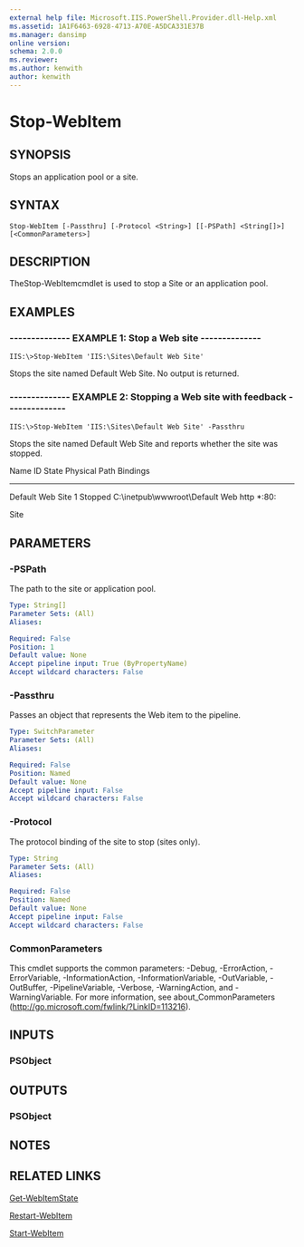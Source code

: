 ```yaml
---
external help file: Microsoft.IIS.PowerShell.Provider.dll-Help.xml
ms.assetid: 1A1F6463-6928-4713-A70E-A5DCA331E37B
ms.manager: dansimp
online version: 
schema: 2.0.0
ms.reviewer:
ms.author: kenwith
author: kenwith
---
```


# Stop-WebItem

## SYNOPSIS
Stops an application pool or a site.

## SYNTAX

```
Stop-WebItem [-Passthru] [-Protocol <String>] [[-PSPath] <String[]>] [<CommonParameters>]
```

## DESCRIPTION
TheStop-WebItemcmdlet is used to stop a Site or an application pool.

## EXAMPLES

### -------------- EXAMPLE 1: Stop a Web site --------------
```
IIS:\>Stop-WebItem 'IIS:\Sites\Default Web Site'
```

Stops the site named Default Web Site.
No output is returned.

### -------------- EXAMPLE 2: Stopping a Web site with feedback --------------
```
IIS:\>Stop-WebItem 'IIS:\Sites\Default Web Site' -Passthru
```

Stops the site named Default Web Site and reports whether the site was stopped.

Name ID State Physical Path Bindings

---- -- ----- ------------- --------

Default Web Site 1 Stopped C:\inetpub\wwwroot\Default Web http *:80:

Site

## PARAMETERS

### -PSPath
The path to the site or application pool.

```yaml
Type: String[]
Parameter Sets: (All)
Aliases: 

Required: False
Position: 1
Default value: None
Accept pipeline input: True (ByPropertyName)
Accept wildcard characters: False
```

### -Passthru
Passes an object that represents the Web item to the pipeline.

```yaml
Type: SwitchParameter
Parameter Sets: (All)
Aliases: 

Required: False
Position: Named
Default value: None
Accept pipeline input: False
Accept wildcard characters: False
```

### -Protocol
The protocol binding of the site to stop (sites only).

```yaml
Type: String
Parameter Sets: (All)
Aliases: 

Required: False
Position: Named
Default value: None
Accept pipeline input: False
Accept wildcard characters: False
```

### CommonParameters
This cmdlet supports the common parameters: -Debug, -ErrorAction, -ErrorVariable, -InformationAction, -InformationVariable, -OutVariable, -OutBuffer, -PipelineVariable, -Verbose, -WarningAction, and -WarningVariable. For more information, see about_CommonParameters (http://go.microsoft.com/fwlink/?LinkID=113216).

## INPUTS

### PSObject

## OUTPUTS

### PSObject

## NOTES

## RELATED LINKS

[Get-WebItemState](./Get-WebItemState.md)

[Restart-WebItem](./Restart-WebItem.md)

[Start-WebItem](./Start-WebItem.md)

